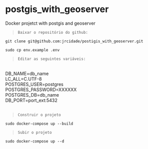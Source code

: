 # postgis_with_geoserver
Docker projetct with postgis and geoserver

>`Baixar o repositório do github:`
```
git clone git@github.com:jrcidade/postigis_with_geoserver.git
```
```
sudo cp env.example .env
```
>`Editar as seguintes variáveis:`
<br />
DB_NAME=db_name
<br />
LC_ALL=C.UTF-8
<br />
POSTGRES_USER=postgres
<br />
POSTGRES_PASSWORD=XXXXXX
<br />
POSTGRES_DB=db_name
<br />
DB_PORT=port_ext:5432
<br />
<br />


>`Construir o projeto`
```
sudo docker-compose up --build
```
>`Subir o projeto`
```
sudo docker-compose up --d
```

